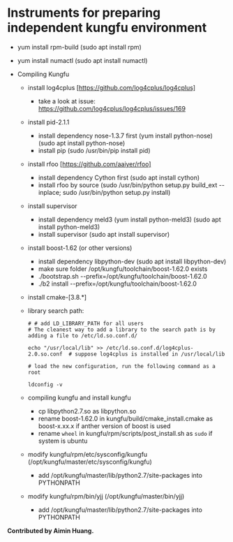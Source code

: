 Instruments for preparing independent kungfu environment 
==========

* yum install rpm-build (sudo apt install rpm)

* yum install numactl (sudo apt install numactl)

* Compiling Kungfu

    * install log4cplus [https://github.com/log4cplus/log4cplus]
        * take a look at issue: https://github.com/log4cplus/log4cplus/issues/169
        
    * install pid-2.1.1
        * install dependency nose-1.3.7 first (yum install python-nose) (sudo apt install python-nose)
        * install pip (sudo /usr/bin/pip install pid)

    * install rfoo [https://github.com/aaiyer/rfoo]
        * install dependency Cython first (sudo apt install cython)
        * install rfoo by source (sudo /usr/bin/python setup.py build_ext --inplace; sudo /usr/bin/python setup.py install)

    * install supervisor
        * install dependency meld3 (yum install python-meld3) (sudo apt install python-meld3)
        * install supervisor (sudo apt install supervisor)

    * install boost-1.62 (or other versions)
        * install dependency libpython-dev (sudo apt install libpython-dev)
        * make sure folder /opt/kungfu/toolchain/boost-1.62.0 exists
        * ./bootstrap.sh --prefix=/opt/kungfu/toolchain/boost-1.62.0
        * ./b2 install --prefix=/opt/kungfu/toolchain/boost-1.62.0

    * install cmake-[3.8.*]

    * library search path:
        ```
        # # add LD_LIBRARY_PATH for all users
        # The cleanest way to add a library to the search path is by adding a file to /etc/ld.so.conf.d/
        
        echo "/usr/local/lib" >> /etc/ld.so.conf.d/log4cplus-2.0.so.conf  # suppose log4cplus is installed in /usr/local/lib
        
        # load the new configuration, run the following command as a root
        
        ldconfig -v
        ```
        
    * compiling kungfu and install kungfu
        * cp libpython2.7.so as libpython.so
        * rename boost-1.62.0 in kungfu/build/cmake_install.cmake as boost-x.xx.x if anther version of boost is used
        * rename `wheel` in kungfu/rpm/scripts/post_install.sh as `sudo` if system is ubuntu
    
    * modify kungfu/rpm/etc/sysconfig/kungfu (/opt/kungfu/master/etc/sysconfig/kungfu)
        * add /opt/kungfu/master/lib/python2.7/site-packages into PYTHONPATH
    * modify kungfu/rpm/bin/yjj (/opt/kungfu/master/bin/yjj)
        * add /opt/kungfu/master/lib/python2.7/site-packages into PYTHONPATH

**Contributed by Aimin Huang.**
